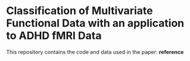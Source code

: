# Classification of Multivariate Functional Data with an application to ADHD fMRI Data

This repository contains the code and data used in the paper: 
**reference**
